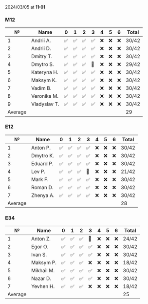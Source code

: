 2024/03/05 at **11:01**
### M12
|№|Name|0|1|2|3|4|5|6|Total|
|-----|-----|-----|-----|-----|-----|-----|-----|-----|-----|
|1|Andrii A.|✅|✅|✅|✅|❌|❌|❌|30/42|
|2|Andrii D.|✅|✅|✅|✅|❌|❌|❌|30/42|
|3|Dmitry T.|✅|✅|✅|✅|❌|❌|❌|30/42|
|4|Dmytro S.|✅|✅|✅|🔄|❌|❌|❌|29/42|
|5|Kateryna H.|✅|✅|✅|✅|❌|❌|❌|30/42|
|6|Maksym K.|✅|✅|✅|✅|❌|❌|❌|30/42|
|7|Vadim B.|✅|✅|✅|✅|❌|❌|❌|30/42|
|8|Veronika M.|✅|✅|✅|✅|❌|❌|❌|30/42|
|9|Vladyslav T.|✅|✅|✅|✅|❌|❌|❌|30/42|
|Average|||||||||29|
### E12
|№|Name|0|1|2|3|4|5|6|Total|
|-----|-----|-----|-----|-----|-----|-----|-----|-----|-----|
|1|Anton P.|✅|✅|✅|✅|❌|❌|❌|30/42|
|2|Dmytro K.|✅|✅|✅|✅|❌|❌|❌|30/42|
|3|Eduard P.|✅|✅|✅|✅|❌|❌|❌|30/42|
|4|Lev P.|✅|✅|✅|🔄|❌|❌|❌|21/42|
|5|Mark F.|✅|✅|✅|✅|❌|❌|❌|30/42|
|6|Roman D.|✅|✅|✅|✅|❌|❌|❌|30/42|
|7|Zhenya A.|✅|✅|✅|✅|❌|❌|❌|30/42|
|Average|||||||||28|
### E34
|№|Name|0|1|2|3|4|5|6|Total|
|-----|-----|-----|-----|-----|-----|-----|-----|-----|-----|
|1|Anton Z.|✅|✅|✅|🔄|❌|❌|❌|24/42|
|2|Egor O.|✅|✅|✅|✅|❌|❌|❌|30/42|
|3|Ivan S.|✅|✅|✅|✅|❌|❌|❌|30/42|
|4|Maksym P.|✅|✅|✅|❌|❌|❌|❌|18/42|
|5|Mikhail M.|✅|✅|✅|✅|❌|❌|❌|30/42|
|6|Nazar D.|✅|✅|✅|✅|❌|❌|❌|30/42|
|7|Yevhen H.|✅|✅|✅|❌|❌|❌|❌|18/42|
|Average|||||||||25|
